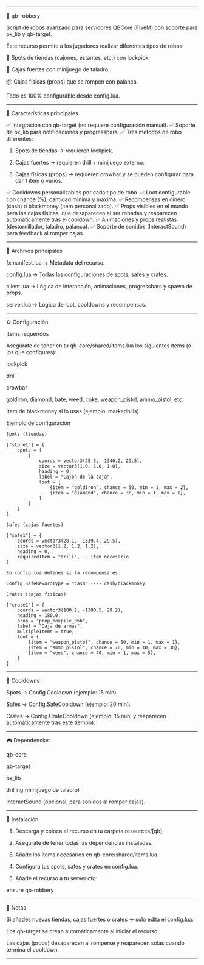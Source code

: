 
---

🚨 qb-robbery

Script de robos avanzado para servidores QBCore (FiveM) con soporte para ox_lib y qb-target.

Este recurso permite a los jugadores realizar diferentes tipos de robos:

🔑 Spots de tiendas (cajones, estantes, etc.) con lockpick.

🔧 Cajas fuertes con minijuego de taladro.

📦 Cajas físicas (props) que se rompen con palanca.


Todo es 100% configurable desde config.lua.


---

📌 Características principales

✅ Integración con qb-target (no requiere configuración manual).
✅ Soporte de ox_lib para notificaciones y progressbars.
✅ Tres métodos de robo diferentes:

1. Spots de tiendas → requieren lockpick.


2. Cajas fuertes → requieren drill + minijuego externo.


3. Cajas físicas (props) → requieren crowbar y se pueden configurar para dar 1 item o varios.



✅ Cooldowns personalizables por cada tipo de robo.
✅ Loot configurable con chance (%), cantidad mínima y máxima.
✅ Recompensas en dinero (cash) o blackmoney (item personalizado).
✅ Props visibles en el mundo para las cajas físicas, que desaparecen al ser robadas y reaparecen automáticamente tras el cooldown.
✅ Animaciones y props realistas (destornillador, taladro, palanca).
✅ Soporte de sonidos (InteractSound) para feedback al romper cajas.


---

📂 Archivos principales

fxmanifest.lua → Metadata del recurso.

config.lua → Todas las configuraciones de spots, safes y crates.

client.lua → Lógica de interacción, animaciones, progressbars y spawn de props.

server.lua → Lógica de loot, cooldowns y recompensas.



---

⚙️ Configuración

Items requeridos

Asegúrate de tener en tu qb-core/shared/items.lua los siguientes ítems (o los que configures):

lockpick

drill

crowbar

goldiron, diamond, bate, weed, coke, weapon_pistol, ammo_pistol, etc.

Item de blackmoney si lo usas (ejemplo: markedbills).


Ejemplo de configuración

```
Spots (tiendas)

["store1"] = {
    spots = {
        {
            coords = vector3(25.5, -1346.2, 29.5),
            size = vector3(1.0, 1.0, 1.0),
            heading = 0,
            label = "Cajón de la caja",
            loot = {
                {item = "goldiron", chance = 50, min = 1, max = 2},
                {item = "diamond", chance = 30, min = 1, max = 1},
            }
        }
    }
}

Safes (cajas fuertes)

["safe1"] = {
    coords = vector3(28.1, -1339.4, 29.5),
    size = vector3(1.2, 1.2, 1.2),
    heading = 0,
    requiredItem = "drill", -- item necesario
}

En config.lua defines si la recompensa es:

Config.SafeRewardType = "cash" ---- cash/blackmoney

Crates (cajas físicas)

["crate1"] = {
    coords = vector3(100.2, -1300.5, 29.2),
    heading = 180.0,
    prop = "prop_boxpile_06b",
    label = "Caja de armas",
    multipleItems = true,
    loot = {
        {item = "weapon_pistol", chance = 50, min = 1, max = 1},
        {item = "ammo_pistol", chance = 70, min = 10, max = 30},
        {item = "weed", chance = 40, min = 1, max = 5},
    }
}

```
---

🔄 Cooldowns

Spots → Config.Cooldown (ejemplo: 15 min).

Safes → Config.SafeCooldown (ejemplo: 20 min).

Crates → Config.CrateCooldown (ejemplo: 15 min, y reaparecen automáticamente tras este tiempo).



---

🎮 Dependencias

qb-core

qb-target

ox_lib

drilling (minijuego de taladro)

InteractSound (opcional, para sonidos al romper cajas).



---

🚀 Instalación

1. Descarga y coloca el recurso en tu carpeta resources/[qb].


2. Asegúrate de tener todas las dependencias instaladas.


3. Añade los ítems necesarios en qb-core/shared/items.lua.


4. Configura tus spots, safes y crates en config.lua.


5. Añade el recurso a tu server.cfg:

ensure qb-robbery




---

📝 Notas

Si añades nuevas tiendas, cajas fuertes o crates → solo edita el config.lua.

Los qb-target se crean automáticamente al iniciar el recurso.

Las cajas (props) desaparecen al romperse y reaparecen solas cuando termina el cooldown.



---


